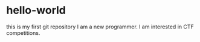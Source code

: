 # hello-world
this is my first git repository
I am a new programmer. I am interested in CTF competitions.
